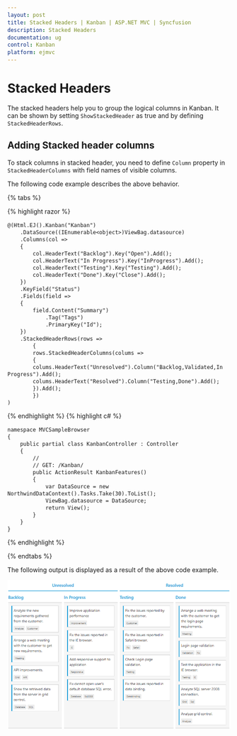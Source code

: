 ```yaml
---
layout: post
title: Stacked Headers | Kanban | ASP.NET MVC | Syncfusion
description: Stacked Headers
documentation: ug
control: Kanban
platform: ejmvc
---
```


# Stacked Headers

The stacked headers help you to group the logical columns in Kanban. It can be shown by setting `ShowStackedHeader` as true and by defining `StackedHeaderRows`.

## Adding Stacked header columns

To stack columns in stacked header, you need to define `Column` property in `StackedHeaderColumns` with field names of visible columns.

The following code example describes the above behavior.

{% tabs %}

{% highlight razor %}

    @(Html.EJ().Kanban("Kanban")
        .DataSource((IEnumerable<object>)ViewBag.datasource)   
        .Columns(col =>
        {
            col.HeaderText("Backlog").Key("Open").Add();
            col.HeaderText("In Progress").Key("InProgress").Add();
            col.HeaderText("Testing").Key("Testing").Add();
            col.HeaderText("Done").Key("Close").Add();
        })
        .KeyField("Status")
        .Fields(field =>
        {
            field.Content("Summary")
                .Tag("Tags")
                .PrimaryKey("Id");
        })
        .StackedHeaderRows(rows =>
            {
            rows.StackedHeaderColumns(colums =>
            {
            colums.HeaderText("Unresolved").Column("Backlog,Validated,In Progress").Add();
            colums.HeaderText("Resolved").Column("Testing,Done").Add();
            }).Add();
            })
    )
 
  
{% endhighlight  %}
{% highlight c# %}

    namespace MVCSampleBrowser
    {
        public partial class KanbanController : Controller
        {
            //
            // GET: /Kanban/
            public ActionResult KanbanFeatures()
            {
                var DataSource = new NorthwindDataContext().Tasks.Take(30).ToList();
                ViewBag.datasource = DataSource;
                return View();
            }
        }
    }

{% endhighlight  %}

{% endtabs %}  

The following output is displayed as a result of the above code example.

![](Stacked_Headers_images/stacked_header_img1.png)